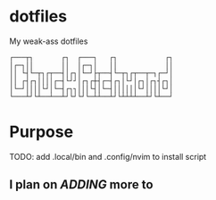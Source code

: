 # dotfiles
My weak-ass dotfiles
```
┌───┬┐       ┌┐  ┌───┐   ┌┐            ┌┐
│┌─┐││       ││  │┌─┐│   ││            ││
││ └┤└─┬┐┌┬──┤│┌┐│└─┘├┬──┤└─┬┐┌┬──┬─┐┌─┘│
││ ┌┤┌┐││││┌─┤└┘┘│┌┐┌┼┤┌─┤┌┐│└┘│┌┐│┌┐┤┌┐│
│└─┘││││└┘│└─┤┌┐┐│││└┤│└─┤││││││└┘││││└┘│
└───┴┘└┴──┴──┴┘└┘└┘└─┴┴──┴┘└┴┴┴┴──┴┘└┴──┘
```
# Purpose

TODO: add .local/bin and .config/nvim to install script

## I plan on ***ADDING*** more to
 
